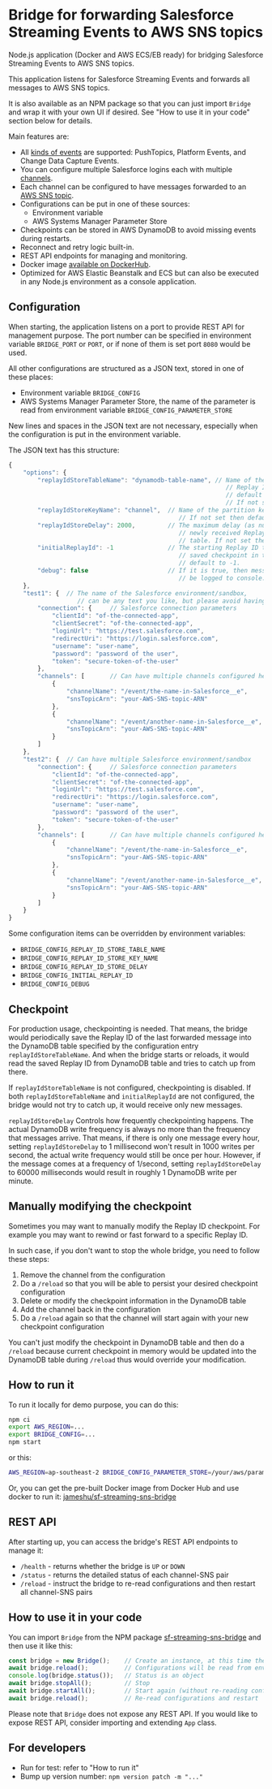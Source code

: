 # Bridge for forwarding Salesforce Streaming Events to AWS SNS topics

Node.js application (Docker and AWS ECS/EB ready) for
bridging Salesforce Streaming Events to AWS SNS topics.

This application listens for Salesforce Streaming Events and forwards all
messages to AWS SNS topics.

It is also available as an NPM package so that you can just import `Bridge` and
wrap it with your own UI if desired.
See "How to use it in your code" section below for details.

Main features are:

* All [kinds of events](https://developer.salesforce.com/docs/atlas.en-us.api_streaming.meta/api_streaming/terms.htm)
  are supported: PushTopics, Platform Events, and Change Data Capture Events.
* You can configure multiple Salesforce logins each with multiple
  [channels](https://developer.salesforce.com/docs/atlas.en-us.api_streaming.meta/api_streaming/terms.htm).
* Each channel can be configured to have messages forwarded to an
  [AWS SNS topic](https://docs.aws.amazon.com/sns/latest/dg/welcome.html).
* Configurations can be put in one of these sources:
  * Environment variable
  * AWS Systems Manager Parameter Store
* Checkpoints can be stored in AWS DynamoDB to avoid missing events during restarts.
* Reconnect and retry logic built-in.
* REST API endpoints for managing and monitoring.
* Docker image [available on DockerHub](https://hub.docker.com/r/jameshu/sf-streaming-sns-bridge).
* Optimized for AWS Elastic Beanstalk and ECS but can also be executed in any Node.js environment as a console application.

## Configuration

When starting, the application listens on a port to provide REST API for management purpose.
The port number can be specified in environment variable `BRIDGE_PORT` or `PORT`,
or if none of them is set port `8080` would be used.

All other configurations are structured as a JSON text, stored in one of these places:

* Environment variable `BRIDGE_CONFIG`
* AWS Systems Manager Parameter Store, the name of the parameter is read from environment variable `BRIDGE_CONFIG_PARAMETER_STORE`

New lines and spaces in the JSON text are not necessary, especially when the configuration
is put in the environment variable.

The JSON text has this structure:

```js
{
    "options": {
        "replayIdStoreTableName": "dynamodb-table-name", // Name of the DynamoDB table used for storing
                                                            // Replay ID checkpoints. It must exist in the
                                                            // default AWS region as the bridge is running in.
                                                            // If not set, checkpointing would be disabled.
        "replayIdStoreKeyName": "channel",  // Name of the partition key in the DynamoDb table.
                                               // If not set then default to "channel"
        "replayIdStoreDelay": 2000,         // The maximum delay (as number of milliseconds) before the
                                               // newly received Replay ID would be saved into the DynamoDB
                                               // table. If not set then default to 2000.
        "initialReplayId": -1               // The starting Replay ID to use in case there is no previously
                                               // saved checkpoint in the DynamoDB table. If not set then
                                               // default to -1.
        "debug": false                      // If it is true, then messages received and forwarded would
                                               // be logged to console.
    },
    "test1": {  // The name of the Salesforce environment/sandbox,
                   // can be any text you like, but please avoid having '//' in it.
        "connection": {     // Salesforce connection parameters
            "clientId": "of-the-connected-app",
            "clientSecret": "of-the-connected-app",
            "loginUrl": "https://test.salesforce.com",
            "redirectUri": "https://login.salesforce.com",
            "username": "user-name",
            "password": "password of the user",
            "token": "secure-token-of-the-user"
        },
        "channels": [       // Can have multiple channels configured here
            {
                "channelName": "/event/the-name-in-Salesforce__e",
                "snsTopicArn": "your-AWS-SNS-topic-ARN"
            },
            {
                "channelName": "/event/another-name-in-Salesforce__e",
                "snsTopicArn": "your-AWS-SNS-topic-ARN"
            }
        ]
    },
    "test2": {  // Can have multiple Salesforce environment/sandbox
        "connection": {     // Salesforce connection parameters
            "clientId": "of-the-connected-app",
            "clientSecret": "of-the-connected-app",
            "loginUrl": "https://test.salesforce.com",
            "redirectUri": "https://login.salesforce.com",
            "username": "user-name",
            "password": "password of the user",
            "token": "secure-token-of-the-user"
        },
        "channels": [       // Can have multiple channels configured here
            {
                "channelName": "/event/the-name-in-Salesforce__e",
                "snsTopicArn": "your-AWS-SNS-topic-ARN"
            },
            {
                "channelName": "/event/another-name-in-Salesforce__e",
                "snsTopicArn": "your-AWS-SNS-topic-ARN"
            }
        ]
    }
}
```

Some configuration items can be overridden by environment variables:

* `BRIDGE_CONFIG_REPLAY_ID_STORE_TABLE_NAME`
* `BRIDGE_CONFIG_REPLAY_ID_STORE_KEY_NAME`
* `BRIDGE_CONFIG_REPLAY_ID_STORE_DELAY`
* `BRIDGE_CONFIG_INITIAL_REPLAY_ID`
* `BRIDGE_CONFIG_DEBUG`

## Checkpoint

For production usage, checkpointing is needed. That means, the bridge would periodically
save the Replay ID of the last forwarded message into the DynamoDB table specified by
the configuration entry `replayIdStoreTableName`. And when the bridge starts or reloads,
it would read the saved Replay ID from DynamoDB table and tries to catch up from there.

If `replayIdStoreTableName` is not configured, checkpointing is disabled.
If both `replayIdStoreTableName` and `initialReplayId` are not configured,
the bridge would not try to catch up, it would receive only new messages.

`replayIdStoreDelay` Controls how frequently checkpointing happens.
The actual DynamoDB write frequency is always no more than the frequency that messages arrive.
That means, if there is only one message every hour, setting `replayIdStoreDelay` to
1 millisecond won't result in 1000 writes per second, the actual write frequency would
still be once per hour. However, if the message comes at a frequency of 1/second, setting
`replayIdStoreDelay` to 60000 milliseconds would result in roughly 1 DynamoDB write per minute.

## Manually modifying the checkpoint

Sometimes you may want to manually modify the Replay ID checkpoint. For example
you may want to rewind or fast forward to a specific Replay ID.

In such case, if you don't want to stop the whole bridge, you need to follow these steps:

1. Remove the channel from the configuration
2. Do a `/reload` so that you will be able to persist your desired checkpoint configuration
2. Delete or modify the checkpoint information in the DynamoDB table
3. Add the channel back in the configuration
4. Do a `/reload` again so that the channel will start again with your new checkpoint configuration

You can't just modify the checkpoint in DynamoDB table and then do a `/reload` because
current checkpoint in memory would be updated into the DynamoDB table during `/reload` thus
would override your modification.

## How to run it

To run it locally for demo purpose, you can do this:

```bash
npm ci
export AWS_REGION=...
export BRIDGE_CONFIG=...
npm start
```

or this:

```bash
AWS_REGION=ap-southeast-2 BRIDGE_CONFIG_PARAMETER_STORE=/your/aws/param/store/name npm start
```

Or, you can get the pre-built Docker image from Docker Hub and use docker to run it:
[jameshu/sf-streaming-sns-bridge](https://hub.docker.com/r/jameshu/sf-streaming-sns-bridge)

## REST API

After starting up, you can access the bridge's REST API endpoints to manage it:

* `/health` - returns whether the bridge is `UP` or `DOWN`
* `/status` - returns the detailed status of each channel-SNS pair
* `/reload` - instruct the bridge to re-read configurations and then restart all channel-SNS pairs

## How to use it in your code

You can import `Bridge` from the NPM package
[sf-streaming-sns-bridge](https://www.npmjs.com/package/sf-streaming-sns-bridge)
and then use it like this:

```javascript
const bridge = new Bridge();    // Create an instance, at this time the bridege does nothing because it has not been configured yet
await bridge.reload();          // Configurations will be read from environment variables, and the bridge would start up
console.log(bridge.status());   // Status is an object
await bridge.stopAll();         // Stop
await bridge.startAll();        // Start again (without re-reading configurations)
await bridge.reload();          // Re-read configurations and restart
```

Please note that `Bridge` does not expose any REST API. If you would like to expose REST API, consider importing and extending `App` class.

## For developers

* Run for test: refer to "How to run it"
* Bump up version number: `npm version patch -m "..."`